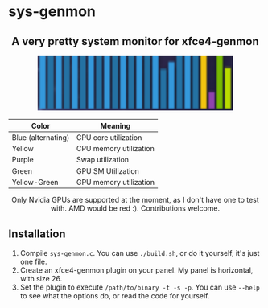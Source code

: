 # sys-genmon

<div align='center'>
  
## A very pretty system monitor for xfce4-genmon

<img src='genmon_bars.png' height=108 image-rendering='pixelated'>

| Color              | Meaning                |
| ------------------ | ---------------------- |
| Blue (alternating) | CPU core utilization   |
| Yellow             | CPU memory utilization |
| Purple             | Swap utilization       |
| Green              | GPU SM Utilization     |
| Yellow-Green       | GPU memory utilization |

Only Nvidia GPUs are supported at the moment, as I don't have one to test with. AMD would be red :). Contributions welcome.

</div>

## Installation

1. Compile `sys-genmon.c`. You can use `./build.sh`, or do it yourself, it's just one file.
2. Create an xfce4-genmon plugin on your panel. My panel is horizontal, with size 26.
3. Set the plugin to execute `/path/to/binary -t -s -p`. You can use `--help` to see what the options do, or read the code for yourself.